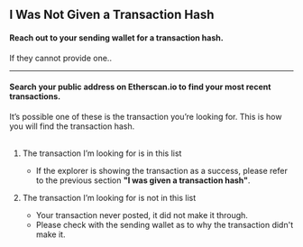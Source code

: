 ## I Was Not Given a Transaction Hash

#### Reach out to your sending wallet for a transaction hash.

If they cannot provide one..

* * *

#### Search your public address on Etherscan.io to find your most recent transactions.

It’s possible one of these is the transaction you’re looking for. This is how you will find the transaction hash.
<br>
<br>

1. The transaction I’m looking for is in this list

   - If the explorer is showing the transaction as a success, please refer to the previous section **"I was given a transaction hash"**.

2. The transaction I’m looking for is not in this list

   - Your transaction never posted, it did not make it through.
   - Please check with the sending wallet as to why the transaction didn't make it. 
